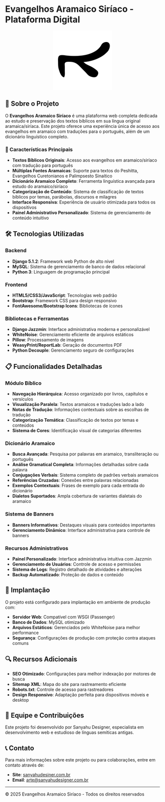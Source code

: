 # Evangelhos Aramaico Siríaco - Plataforma Digital

<div align="center">
  <img src=".github/images/logo3-192x192.png" alt="Logo do Projeto" width="192">
</div>

## 📖 Sobre o Projeto

O **Evangelhos Aramaico Siríaco** é uma plataforma web completa dedicada ao estudo e preservação dos textos bíblicos em sua língua original aramaica/siríaca. Este projeto oferece uma experiência única de acesso aos evangelhos em aramaico com traduções para o português, além de um dicionário linguístico completo.

### 🌟 Características Principais

- **Textos Bíblicos Originais**: Acesso aos evangelhos em aramaico/siríaco com tradução para português
- **Múltiplas Fontes Aramaicas**: Suporte para textos do Peshitta, Evangelhos Curetonianos e Palimpsesto Sinaítico
- **Dicionário Aramaico Completo**: Ferramenta linguística avançada para estudo do aramaico/siríaco
- **Categorização de Conteúdo**: Sistema de classificação de textos bíblicos por temas, parábolas, discursos e milagres
- **Interface Responsiva**: Experiência de usuário otimizada para todos os dispositivos
- **Painel Administrativo Personalizado**: Sistema de gerenciamento de conteúdo intuitivo

## 🛠️ Tecnologias Utilizadas

### Backend
- **Django 5.1.2**: Framework web Python de alto nível
- **MySQL**: Sistema de gerenciamento de banco de dados relacional
- **Python 3**: Linguagem de programação principal

### Frontend
- **HTML5/CSS3/JavaScript**: Tecnologias web padrão
- **Bootstrap**: Framework CSS para design responsivo
- **FontAwesome/Bootstrap Icons**: Bibliotecas de ícones

### Bibliotecas e Ferramentas
- **Django Jazzmin**: Interface administrativa moderna e personalizável
- **WhiteNoise**: Gerenciamento eficiente de arquivos estáticos
- **Pillow**: Processamento de imagens
- **WeasyPrint/ReportLab**: Geração de documentos PDF
- **Python Decouple**: Gerenciamento seguro de configurações

## 📋 Funcionalidades Detalhadas

### Módulo Bíblico
- **Navegação Hierárquica**: Acesso organizado por livros, capítulos e versículos
- **Visualização Paralela**: Textos aramaicos e traduções lado a lado
- **Notas de Tradução**: Informações contextuais sobre as escolhas de tradução
- **Categorização Temática**: Classificação de textos por temas e conteúdos
- **Sistema de Cores**: Identificação visual de categorias diferentes

### Dicionário Aramaico
- **Busca Avançada**: Pesquisa por palavras em aramaico, transliteração ou português
- **Análise Gramatical Completa**: Informações detalhadas sobre cada palavra
- **Conjugações Verbais**: Sistema completo de padrões verbais aramaicos
- **Referências Cruzadas**: Conexões entre palavras relacionadas
- **Exemplos Contextuais**: Frases de exemplo para cada entrada do dicionário
- **Dialetos Suportados**: Ampla cobertura de variantes dialetais do aramaico

### Sistema de Banners
- **Banners Informativos**: Destaques visuais para conteúdos importantes
- **Gerenciamento Dinâmico**: Interface administrativa para controle de banners

### Recursos Administrativos
- **Painel Personalizado**: Interface administrativa intuitiva com Jazzmin
- **Gerenciamento de Usuários**: Controle de acesso e permissões
- **Sistema de Logs**: Registro detalhado de atividades e alterações
- **Backup Automatizado**: Proteção de dados e conteúdo

## 🚀 Implantação

O projeto está configurado para implantação em ambiente de produção com:

- **Servidor Web**: Compatível com WSGI (Passenger)
- **Banco de Dados**: MySQL otimizado
- **Arquivos Estáticos**: Gerenciados pelo WhiteNoise para melhor performance
- **Segurança**: Configurações de produção com proteção contra ataques comuns

## 🔍 Recursos Adicionais

- **SEO Otimizado**: Configurações para melhor indexação por motores de busca
- **Sitemap XML**: Mapa do site para rastreamento eficiente
- **Robots.txt**: Controle de acesso para rastreadores
- **Design Responsivo**: Adaptação perfeita para dispositivos móveis e desktop

## 👥 Equipe e Contribuições

Este projeto foi desenvolvido por Sanyahu Designer, especialista em desenvolvimento web e estudioso de línguas semíticas antigas.

## 📞 Contato

Para mais informações sobre este projeto ou para colaborações, entre em contato através de:

- **Site**: [sanyahudesiner.com.br](https://sanyahudesiner.com.br)
- **Email**: [arte@sanyahudesigner.com.br](mailto:arte@sanyahudesigner.com.br)

---

© 2025 Evangelhos Aramaico Siríaco - Todos os direitos reservados
